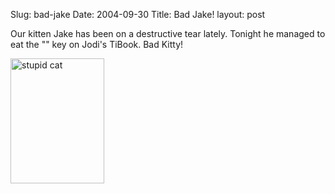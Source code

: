 Slug: bad-jake
Date: 2004-09-30
Title: Bad Jake!
layout: post

Our kitten Jake has been on a destructive tear lately. Tonight he managed to eat the &quot;&quot; key on Jodi&#39;s TiBook. Bad Kitty!

<a href="http://redmonk.net/mt/mt-static/uploads/destructoCat.jpg" title="stupid cat"><img alt="stupid cat" class="at-xid-6a010534988cd3970b0120a5b3624d970c" height="200" src="http://steveivy.typepad.com/.a/6a010534988cd3970b0120a5b3624d970c-pi" width="150" /></a>

